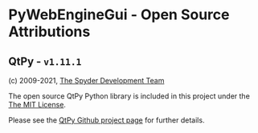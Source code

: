 # PyWebEngineGui - Open Source Attributions

## QtPy - `v1.11.1`

(c) 2009-2021, [The Spyder Development Team](https://github.com/spyder-ide)

The open source QtPy Python library is included in this project under the [The MIT License](https://github.com/spyder-ide/qtpy/blob/master/LICENSE.txt).

Please see the [QtPy Github project page](https://github.com/spyder-ide/qtpy) for further details.


